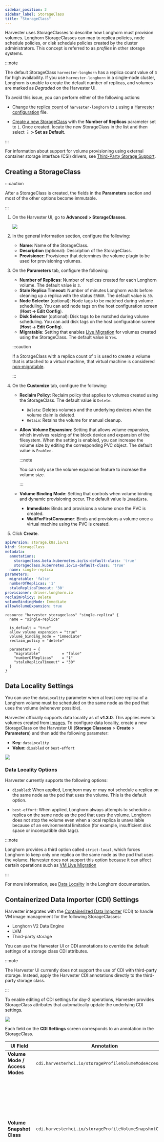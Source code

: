 ```yaml
---
sidebar_position: 2
sidebar_label: StorageClass
title: "StorageClass"
---
```


<head>
  <link rel="canonical" href="https://docs.harvesterhci.io/v1.6/advanced/storageclass"/>
</head>

Harvester uses StorageClasses to describe how Longhorn must provision volumes. Longhorn StorageClasses can map to replica policies, node schedule policies, or disk schedule policies created by the cluster administrators. This concept is referred to as *profiles* in other storage systems.

:::note

The default StorageClass `harvester-longhorn` has a replica count value of `3` for high availability. If you use `harvester-longhorn` in a single-node cluster, Longhorn is unable to create the default number of replicas, and volumes are marked as *Degraded* on the Harvester UI. 

To avoid this issue, you can perform either of the following actions: 

- Change the [replica count](../install/harvester-configuration/#installharvesterstorage_classreplica_count) of `harvester-longhorn` to `1` using a [Harvester configuration](../install/harvester-configuration.md) file. 

- [Create a new StorageClass](../advanced/storageclass.md#creating-a-storageclass) with the **Number of Replicas** parameter set to `1`. Once created, locate the new StorageClass in the list and then select **⋮ > Set as Default**.

:::

For information about support for volume provisioning using external container storage interface (CSI) drivers, see [Third-Party Storage Support](../advanced/csidriver.md).

## Creating a StorageClass

<Tabs>
<TabItem value="ui" label="UI" default>

:::caution

After a StorageClass is created, the fields in the **Parameters** section and most of the other options become immutable.

:::

1. On the Harvester UI, go to **Advanced > StorageClasses**.

    ![](/img/v1.2/storageclass/create_storageclasses_entry.png)

1. In the general information section, configure the following:

    - **Name**: Name of the StorageClass.
    - **Description** (optional): Description of the StorageClass.
    - **Provisioner**: Provisioner that determines the volume plugin to be used for provisioning volumes.

1. On the **Parameters** tab, configure the following:

    - **Number of Replicas**: Number of replicas created for each Longhorn volume. The default value is `3`.
    - **Stale Replica Timeout**: Number of minutes Longhorn waits before cleaning up a replica with the status `ERROR`. The default value is `30`.
    - **Node Selector** (optional): Node tags to be matched during volume scheduling. You can add node tags on the host configuration screen (**Host -> Edit Config**).
    - **Disk Selector** (optional): Disk tags to be matched during volume scheduling. You can add disk tags on the host configuration screen (**Host -> Edit Config**).
    - **Migratable**: Setting that enables [Live Migration](../vm/live-migration.md) for volumes created using the StorageClass. The default value is `Yes`.

    :::caution

    If a StorageClass with a replica count of `1` is used to create a volume that is attached to a virtual machine, that virtual machine is considered [non-migratable](../vm/live-migration.md#non-migratable-virtual-machines).

    :::

1. On the **Customize** tab, configure the following:

    - **Reclaim Policy**: Reclaim policy that applies to volumes created using the StorageClass. The default value is `Delete`.
      - `Delete`: Deletes volumes and the underlying devices when the volume claim is deleted.
      - `Retain`: Retains the volume for manual cleanup.

    - **Allow Volume Expansion**: Setting that allows volume expansion, which involves resizing of the block device and expansion of the filesystem. When the setting is enabled, you can increase the volume size by editing the corresponding PVC object. The default value is `Enabled`.

      :::note

      You can only use the volume expansion feature to increase the volume size.

      :::

    - **Volume Binding Mode**: Setting that controls when volume binding and dynamic provisioning occur. The default value is `Immediate`.
      - **Immediate**: Binds and provisions a volume once the PVC is created.
      - **WaitForFirstConsumer**: Binds and provisions a volume once a virtual machine using the PVC is created.

1. Click **Create**.

</TabItem>
<TabItem value="api" label="API">

```yaml
apiVersion: storage.k8s.io/v1
kind: StorageClass
metadata:
  annotations:
    storageclass.beta.kubernetes.io/is-default-class: 'true'
    storageclass.kubernetes.io/is-default-class: 'true'
  name: single-replica
parameters:
  migratable: 'false'
  numberOfReplicas: '1'
  staleReplicaTimeout: '30'
provisioner: driver.longhorn.io
reclaimPolicy: Delete
volumeBindingMode: Immediate
allowVolumeExpansion: true
```

</TabItem>
<TabItem value="terraform" label="Terraform">

```hcl
resource "harvester_storageclass" "single-replica" {
  name = "single-replica"

  is_default = "true"
  allow_volume_expansion = "true"
  volume_binding_mode = "immediate"
  reclaim_policy = "delete"

  parameters = {
    "migratable"          = "false"
    "numberOfReplicas"    = "1"
    "staleReplicaTimeout" = "30"
  }
}
```

</TabItem>
</Tabs>

## Data Locality Settings

You can use the `dataLocality` parameter when at least one replica of a Longhorn volume must be scheduled on the same node as the pod that uses the volume (whenever possible).

Harvester officially supports data locality as of **v1.3.0**. This applies even to volumes created from [images](../image/upload-image.md). To configure data locality, create a new StorageClass on the Harvester UI (**Storage Classess** > **Create** > **Parameters**) and then add the following parameter:

- **Key**: `dataLocality`
- **Value**: `disabled` or `best-effort`

![](/img/v1.3/storageclass/data-locality.png)

### Data Locality Options

Harvester currently supports the following options:

- `disabled`: When applied, Longhorn may or may not schedule a replica on the same node as the pod that uses the volume. This is the default option. 

- `best-effort`: When applied, Longhorn always attempts to schedule a replica on the same node as the pod that uses the volume. Longhorn does not stop the volume even when a local replica is unavailable because of an environmental limitation (for example, insufficient disk space or incompatible disk tags).

:::note

Longhorn provides a third option called `strict-local`, which forces Longhorn to keep only one replica on the same node as the pod that uses the volume. Harvester does not support this option because it can affect certain operations such as [VM Live Migration](../vm/live-migration.md)

:::

For more information, see [Data Locality](https://longhorn.io/docs/1.6.0/high-availability/data-locality/) in the Longhorn documentation.

## Containerized Data Importer (CDI) Settings

Harvester integrates with the [Containerized Data Importer](https://kubevirt.io/user-guide/storage/containerized_data_importer) (CDI) to handle VM image management for the following StorageClasses:

- Longhorn V2 Data Engine
- LVM
- Third-party storage

You can use the Harvester UI or CDI annotations to override the default settings of a storage class CDI attributes.

:::note

The Harvester UI currently does not support the use of CDI with third-party storage. Instead, apply the Harvester CDI annotations directly to the third-party storage class.

:::

To enable editing of CDI settings for day-2 operations, Harvester provides StorageClass attributes that automatically update the underlying CDI settings.

![](/img/v1.6/storageclass/cdi-settings.png)

Each field on the **CDI Settings** screen corresponds to an annotation in the StorageClass.

| UI Field | Annotation | Description | Supported Values | Example |
| --- | --- | --- | --- | --- |
| **Volume Mode / Access Modes** | `cdi.harvesterhci.io/storageProfileVolumeModeAccessModes` | Default PVC volume mode and access modes | JSON object with volume modes and access modes | `'{"Block":["ReadWriteOnce"]}'` |
| **Volume Snapshot Class** | `cdi.harvesterhci.io/storageProfileVolumeSnapshotClass` | VolumeSnapshotClass name to be used when taking snapshots of virtual machine images under this StorageClass. This setting applies only when you are using the `snapshot` clone strategy. If you have already configured the `volumeSnapshotClassName` in the `csi-driver-config` setting for the corresponding provisioner, that value will be used as the default. | Valid VolumeSnapshotClass name | `lvm-snapshot`, `longhorn-snapshot` |
| **Clone Strategy** | `cdi.harvesterhci.io/storageProfileCloneStrategy` | Clone strategy to be used for volumes created with VM images that use this StorageClass. | `copy`: Copies blocks of data over the network<br/>`snapshot`: Clones the volume by creating a temporary VolumeSnapshot and restoring it to a new PVC<br/>`csi-clone`: Clones the volume using a CSI clone operation | `snapshot` |
| **File System Overhead** | `cdi.harvesterhci.io/filesystemOverhead` | Percentage of filesystem overhead to be considered when calculating the PVC size. | Decimal value between 0 and 1 with a maximum of 3 digits | `0.05` |

Here is an example of a StorageClass YAML configuration:

```yaml
apiVersion: storage.k8s.io/v1
kind: StorageClass
metadata:
  name: lvm
  annotations:
    cdi.harvesterhci.io/storageProfileCloneStrategy: snapshot
    cdi.harvesterhci.io/storageProfileVolumeModeAccessModes: '{"Block":["ReadWriteOnce"]}'
    cdi.harvesterhci.io/storageProfileVolumeSnapshotClass: lvm-snapshot
    cdi.harvesterhci.io/filesystemOverhead: '0.05'
```

:::caution

Avoid changing the storage profile or CDI directly. Instead, allow the Harvester controller to synchronize and persist the storage profile configuration through the use of CDI annotations.

:::

The following are the default values for the supported StorageClasses:

- Longhorn V2 Data Engine
    - `cdi.harvesterhci.io/storageProfileCloneStrategy`: `"copy"`
    - `cdi.harvesterhci.io/storageProfileVolumeSnapshotClass`: `"longhorn-snapshot"`

- LVM
    - `cdi.harvesterhci.io/storageProfileVolumeModeAccessModes`: `'{"Block":["ReadWriteOnce"]}'`
    - `cdi.harvesterhci.io/storageProfileCloneStrategy`: `"snapshot"`
    - `cdi.harvesterhci.io/storageProfileVolumeSnapshotClass`: `"lvm-snapshot"`

- Third-party storage: See [`storagecapabilities.go`](https://github.com/kubevirt/containerized-data-importer/blob/v1.61.1/pkg/storagecapabilities/storagecapabilities.go#L35-L127) in the CDI repository. If the provisioner is not listed, you must specify the `cdi.harvesterhci.io/storageProfileVolumeModeAccessModes` annotation.

## Use Cases

### HDD Scenario

With the introduction of *StorageClass*, users can now use **HDDs** for tiered or archived cold storage.

:::caution

HDD is not recommended for guest RKE2 clusters or VMs with good performance disk requirements.

:::

#### Recommended Practice

First, add your HDD on the `Host` page and specify the disk tags as needed, such as`HDD` or `ColdStorage`. For more information on how to add extra disks and disk tags, see [Multi-disk Management](../host/host.md#multi-disk-management) for details.

![](/img/v1.2/storageclass/add_hdd_on_host_page.png)

![](/img/v1.2/storageclass/add_tags.png)

Then, create a new `StorageClass` for the HDD (use the above disk tags). For hard drives with large capacity but slow performance, the number of replicas can be reduced to improve performance.

![](/img/v1.2/storageclass/create_hdd_storageclass.png)

You can now create a volume using the above `StorageClass` with HDDs mostly for cold storage or archiving purpose.

![](/img/v1.2/storageclass/create_volume_hdd.png)
